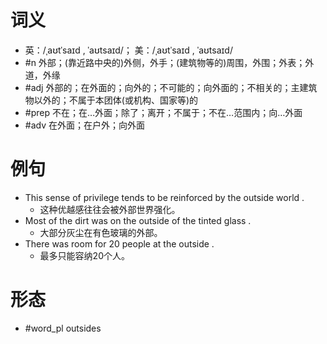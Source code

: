 # 词义
- 英：/ˌaʊtˈsaɪd , ˈaʊtsaɪd/； 美：/ˌaʊtˈsaɪd , ˈaʊtsaɪd/
- #n 外部；(靠近路中央的)外侧，外手；(建筑物等的)周围，外围；外表；外道，外缘
- #adj 外部的；在外面的；向外的；不可能的；向外面的；不相关的；主建筑物以外的；不属于本团体(或机构、国家等)的
- #prep 不在；在…外面；除了；离开；不属于；不在…范围内；向…外面
- #adv 在外面；在户外；向外面
# 例句
- This sense of privilege tends to be reinforced by the outside world .
	- 这种优越感往往会被外部世界强化。
- Most of the dirt was on the outside of the tinted glass .
	- 大部分灰尘在有色玻璃的外部。
- There was room for 20 people at the outside .
	- 最多只能容纳20个人。
# 形态
- #word_pl outsides
